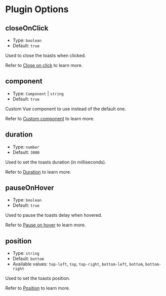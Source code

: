 # Plugin Options

## closeOnClick

- Type: `boolean`
- Default: `true`

Used to close the toasts when clicked.

Refer to [Close on click](../guide/conf-close-on-click) to learn more.

## component

- Type: `Component` | `string`
- Default: `true`

Custom Vue component to use instead of the default one.

Refer to [Custom component](../guide/conf-custom-toast) to learn more.

## duration

- Type: `number`
- Default: `3000`

Used to set the toasts duration (in milliseconds).

Refer to [Duration](../guide/conf-duration) to learn more.

## pauseOnHover

- Type: `boolean`
- Default: `true`

Used to pause the toasts delay when hovered.

Refer to [Pause on hover](../guide/conf-pause-on-hover) to learn more.

## position

- Type: `string`
- Default: `bottom`
- Available values: `top-left`, `top`, `top-right`, `bottom-left`, `bottom`, `bottom-right`

Used to set the toasts position.

Refer to [Position](../guide/conf-position) to learn more.
